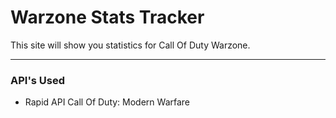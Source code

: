 # Warzone Stats Tracker

This site will show you statistics for Call Of Duty Warzone.

---

### **API's Used**

* Rapid API Call Of Duty: Modern Warfare